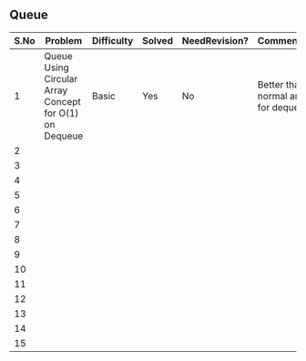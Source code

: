 ## Queue



 |S.No| Problem | Difficulty | Solved | NeedRevision?  | Comments/Algorithms/Tags  |
 |---|---|---|---|---|---|
  | 1 | Queue Using Circular Array Concept for O(1) on Dequeue | Basic |  Yes | No | Better than queue with normal array that takes O(n) for dequeue [Swaps]|
  | 2| | | | | |
  | 3 | | | | | |
  | 4 | | | | | |
  | 5 | | | | | |
  | 6 | | | | | |
  | 7 | | | | | |
  | 8 | | | | | |
  | 9 | | | | | |
  | 10 | | | | | |
  | 11 | | | | | |
  | 12 | | | | | |
  | 13 | | | | | |
  | 14 | | | | | |
  | 15 | | | | | |